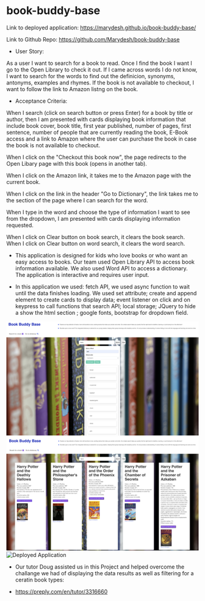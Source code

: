 # book-buddy-base

Link to deployed application: https://marydesh.github.io/book-buddy-base/

Link to Github Repo: https://github.com/Marydesh/book-buddy-base

* User Story: 

As a user I want to search for a book to read. Once I find the book I want I go to the Open Library to check it out. If I came across words I do not know, I want to search for the words to find out the definicion, synonyms, antonyms, examples and rhymes. If the book is not available to checkout, I want to follow the link to Amazon listng on the book.

* Acceptance Criteria:

When I search (click on search button or press Enter) for a book by title or author, 
then I am presented with cards displaying book information that include book cover, book title, first year published, number of pages, first sentence, number of people that are currently reading the book, E-Book access and a link to Amazon where the user can purchase the book in case the book is not available to checkout. 

When I click on the "Checkout this book now", the page redirects to the Open Libary page with this book (opens in another tab).

When I click on the Amazon link, it takes me to the Amazon page with the current book.

When I click on the link in the header "Go to Dictionary", the link takes me to the section of the page where I can search for the word.

When I type in the word and choose the type of information I want to see from the dropdown, I am presented with cards displaying information requested.

When I click on Clear button on book search, it clears the book search.
When I click on Clear button on word search, it clears the word search.


- This application is designed for kids who love books or who want an easy access to books. Our team used Open Library API to access book information available. We also used Word API to access a dictionary. The application is interactive and requires user input. 


- In this application we used: fetch API, we used async function to wait until the data finishes loading. We used set attribute; create and append element to create cards to display data; event listener on click and on keypress to call functions that search API; local storage; JQuery to hide a show the html section ; google fonts, bootstrap for dropdown field. 


![Deployed Application 1](<Assets/images/Deployed Application 1.png>)
![Deployed Application ](<Assets/images/Deployed Application 2.png>)
![Deployed Application ](<Assets/images/Deployed Application 3.png>)


* Our tutor Doug assisted us in this Project and helped overcome the challange we had of displaying the data results as well as filtering for a ceratin book types:
- https://preply.com/en/tutor/3316660
